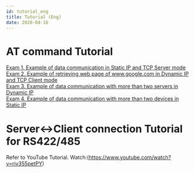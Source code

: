 ```yaml
---
id: tutorial_eng
title: Tutorial (Eng)
date: 2020-04-16
---
```




# AT command Tutorial

[Exam 1. Example of data communication in Static IP and TCP Server
mode](/products/wiz550s2e/wiz550s2e_tutorial_en/exam1)  
[Exam 2. Example of retrieving web page of www.google.com in Dynamic IP
and TCP Client mode](/products/wiz550s2e/wiz550s2e_tutorial_en/exam2)  
[Exam 3. Example of data communication with more than two servers in
Dynamic IP](/products/wiz550s2e/wiz550s2e_tutorial_en/exam3)  
[Exam 4. Example of data communication with more than two devices in
Static IP](/products/wiz550s2e/wiz550s2e_tutorial_en/exam4)

# Server\<-\>Client connection Tutorial for RS422/485

Refer to YouTube Tutorial.
Watch:(https://www.youtube.com/watch?v=riv355petPY)
